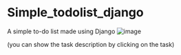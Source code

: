 # Simple_todolist_django
A simple to-do list made using Django 
![image](https://github.com/user-attachments/assets/453e38a9-1648-432e-9c65-3a813fc14ff8)


(you can show the task description by clicking on the task) 
